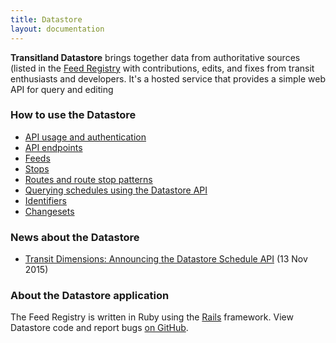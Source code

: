 ```yaml
---
title: Datastore
layout: documentation
---
```


**Transitland Datastore** brings together data from authoritative sources (listed in the [Feed Registry](/how-it-works/feed-registry/) with contributions, edits, and fixes from transit enthusiasts and developers. It's a hosted service that provides a simple web API for query and editing

### How to use the Datastore

- [API usage and authentication](api-endpoints.html)
- [API endpoints](api-endpoints.html)
- [Feeds](feeds.html)
- [Stops](stops.html)
- [Routes and route stop patterns](routes-and-route-stop-patterns.html)
- [Querying schedules using the Datastore API](schedules.html)
- [Identifiers](identifiers.html)
- [Changesets](changesets.html)

### News about the Datastore

<ul class="all-links">
  <li><a href="/news/2015/11/13/schedule-api.html">Transit Dimensions: Announcing the Datastore Schedule API</a> (13 Nov 2015)</li>
</ul>

### About the Datastore application

The Feed Registry is written in Ruby using the [Rails](http://www.rubyonrails.org) framework. View Datastore code and report bugs [on GitHub](http://github.com/transitland/transitland-datastore).
